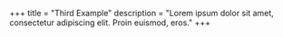 +++
title = "Third Example"
description = "Lorem ipsum dolor sit amet, consectetur adipiscing elit. Proin euismod, eros."
+++
